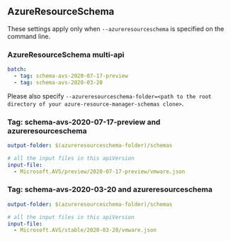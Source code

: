 ## AzureResourceSchema

These settings apply only when `--azureresourceschema` is specified on the command line.

### AzureResourceSchema multi-api

``` yaml $(azureresourceschema) && $(multiapi)
batch:
  - tag: schema-avs-2020-07-17-preview
  - tag: schema-avs-2020-03-20

```

Please also specify `--azureresourceschema-folder=<path to the root directory of your azure-resource-manager-schemas clone>`.

### Tag: schema-avs-2020-07-17-preview and azureresourceschema

``` yaml $(tag) == 'schema-avs-2020-07-17-preview' && $(azureresourceschema)
output-folder: $(azureresourceschema-folder)/schemas

# all the input files in this apiVersion
input-file:
  - Microsoft.AVS/preview/2020-07-17-preview/vmware.json

```

### Tag: schema-avs-2020-03-20 and azureresourceschema

``` yaml $(tag) == 'schema-avs-2020-03-20' && $(azureresourceschema)
output-folder: $(azureresourceschema-folder)/schemas

# all the input files in this apiVersion
input-file:
  - Microsoft.AVS/stable/2020-03-20/vmware.json

```
